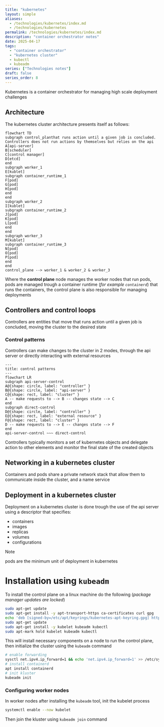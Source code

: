 ```yaml
---
title: "kubernetes"
layout: simple
aliases:
  - /technologies/kubernetes/index.md
  - /technologies/kubernetes
permalink: /technologies/kubernetes/index.md
description: "container orchestrator notes"
date: 2025-04-17
tags:
  - "container orchestrator"
  - "kubernetes cluster"
  - kubectl
  - kubeadm
series: ["Technologies notes"]
draft: false
series_order: 8
---
```


Kubernetes is a container orchestrator for managing high scale deployment challenges

## Architecture

The kubernetes cluster architecture presents itself as follows:

```mermaid
flowchart TD
subgraph control_planthat runs action until a given job is concluded. Controllers does not run actions by themselves but relies on the api A[api-server]
B[scheduler]
C[control manager]
D[etcd]
end
subgraph worker_1
E[kublet]
subgraph container_runtime_1
F[pod]
G[pod]
H[pod]
end
end
subgraph worker_2
I[kublet]
subgraph container_runtime_2
J[pod]
K[pod]
L[pod]
end
end
subgraph worker_3
M[kublet]
subgraph container_runtime_3
N[pod]
O[pod]
P[pod]
end
end
control_plane --> worker_1 & worker_2 & worker_3
```

Where the **control plane** node manages the worker nodes that run pods, pods are managed trough a container runtime (*for example `containerd`*) that runs the containers, the control plane is  also responsible for managing deployments

## Controllers and control loops

Controllers are entities that move that runs action until a given job is concluded, moving the cluster to the desired state

### Control patterns

Controllers can make changes to the cluster in 2 modes, through the api server or directly interacting with external resources

```mermaid
---
title: control patterns
---
flowchart LR
subgraph api-server-control
A@{shape: circle, label: "controller" }
B@{shape: circle, label: "api-server" }
C@{shape: rect, label: "cluster" }
A -- make requests to --> B -- changes state --> C
end
subgraph direct-control
D@{shape: circle, label: "controller" }
E@{shape: rect, label: "external resource" }
F@{shape: rect, label: "cluster" }
D -- make requests to --> E -- changes state --> F
end
api-server-control ~~~ direct-control
```

Controllers typically monitors a set of kubernetes objects and delegate action to other elements and monitor the final state of the created objects


## Networking in a kubernetes cluster

Containers and pods share a private network stack  that allow them to communicate inside the cluster, and a name service

## Deployment in a kubernetes cluster

Deployment on a kubernetes cluster is done trough the use of the api server using a descriptor that specifies:

- containers
- images
- replicas
- volumes
- configurations

> [!NOTE]
> pods are the minimum unit of deployment in kubernetes

# Installation using `kubeadm`

To install the control plane on a linux machine do the following (*package manager updates are locked*)

```bash
sudo apt-get update
sudo apt-get install -y apt-transport-https ca-certificates curl gpg
echo 'deb [signed-by=/etc/apt/keyrings/kubernetes-apt-keyring.gpg] https://pkgs.k8s.io/core:/stable:/v1.32/deb/ /' | sudo tee /etc/apt/sources.list.d/kubernetes.list
sudo apt-get update
sudo apt-get install -y kubelet kubeadm kubectl
sudo apt-mark hold kubelet kubeadm kubectl
```

This will install necessary components on a node to run the control plane, then initialize the cluster using the `kubeadm` command

```bash
# enable forwarding
sysctl net.ipv4.ip_forward=1 && echo 'net.ipv4.ip_forward=1' >> /etc/sysctl.conf
# install containerd
apt install containerd
# init kluster
kubeadm init
```

### Configuring worker nodes

In worker nodes after installing the `kubeadm` tool, init the kubelet process

```bash
systemctl enable --now kubelet
```

Then join the kluster using `kubeadm join` command
